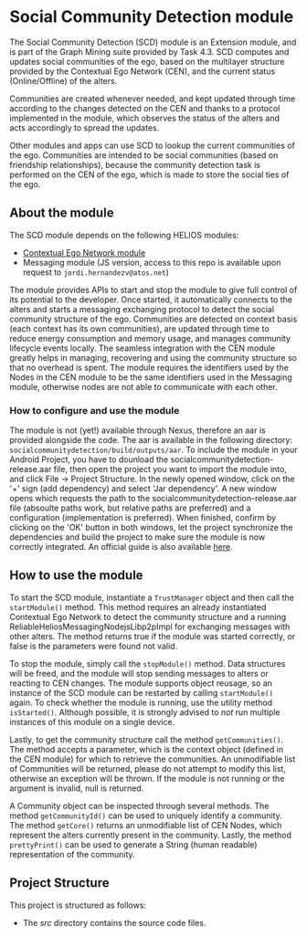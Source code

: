 # Social Community Detection module #

The Social Community Detection (SCD) module is an Extension module, and is part of the Graph Mining suite provided by Task 4.3.
SCD computes and updates social communities of the ego, based on the multilayer structure provided by the Contextual Ego Network (CEN), and the current status (Online/Offline) of the alters.

Communities are created whenever needed, and kept updated through time according to the changes detected on the CEN and thanks to a protocol implemented in the module, which observes the status of the alters and acts accordingly to spread the updates.

Other modules and apps can use SCD to lookup the current communities of the ego. Communities are intended to be social communities (based on friendship relationships), because the community detection task is performed on the CEN of the ego, which is made to store the social ties of the ego.


## About the module ##

The SCD module depends on the following HELIOS modules:
- [Contextual Ego Network module](https://github.com/helios-h2020/h.core-SocialEgoNetwork)
- Messaging module (JS version, access to this repo is available upon request to `jordi.hernandezv@atos.net`)

The module provides APIs to start and stop the module to give full control of its potential to the developer. Once started, it automatically connects to the alters and starts a messaging exchanging protocol to detect the social community structure of the ego. Communities are detected on context basis (each context has its own communities), are updated through time to reduce energy consumption and memory usage, and manages community lifecycle events locally. The seamless integration with the CEN module greatly helps in managing, recovering and using the community structure so that no overhead is spent. The module requires the identifiers used by the Nodes in the CEN module to be the same identifiers used in the Messaging module, otherwise nodes are not able to communicate with each other.


### How to configure and use the module ###

The module is not (yet!) available through Nexus, therefore an aar is provided alongside the code. The aar is available in the following directory: `socialcommunitydetection/build/outputs/aar`. To include the module in your Android Project, you have to dounload the socialcommunitydetection-release.aar file, then open the project you want to import the module into, and click File -> Project Structure. In the newly opened window, click on the '+' sign (add dependency) and select 'Jar dependency'. A new window opens which requests the path to the socialcommunitydetection-release.aar file (absoulte paths work, but relative paths are preferred) and a configuration (implementation is preferred). When finished, confirm by clicking on the 'OK' button in both windows, let the project synchronize the dependencies and build the project to make sure the module is now correctly integrated. An official guide is also available [here](https://developer.android.com/studio/projects/android-library).



## How to use the module ##
To start the SCD module, instantiate a `TrustManager` object and then call the `startModule()` method. This method requires an already instantiated Contextual Ego Network to detect the community structure and a running ReliableHeliosMessagingNodejsLibp2pImpl for exchanging messages with other alters. The method returns true if the module was started correctly, or false is the parameters were found not valid.

To stop the module, simply call the `stopModule()` method. Data structures will be freed, and the module will stop sending messages to alters or reacting to CEN changes. The module supports object reusage, so an instance of the SCD module can be restarted by calling `startModule()` again. To check whether the module is running, use the utility method `isStarted()`. Although possible, it is strongly advised to *not* run multiple instances of this module on a single device.

Lastly, to get the community structure call the method `getCommunities()`. The method accepts a parameter, which is the context object (defined in the CEN module) for which to retrieve the communities. An unmodifiable list of Communities will be returned, please do not attempt to modify this list, otherwise an exception will be thrown. If the module is not running or the argument is invalid, null is returned.

A Community object can be inspected through several methods. The method `getCommunityId()` can be used to uniquely identify a community. The method `getCore()` returns an unmodifiable list of CEN Nodes, which represent the alters currently present in the community. Lastly, the method `prettyPrint()` can be used to generate a String (human readable) representation of the community.

## Project Structure ##
This project is structured as follows:
- The *src* directory contains the source code files.
